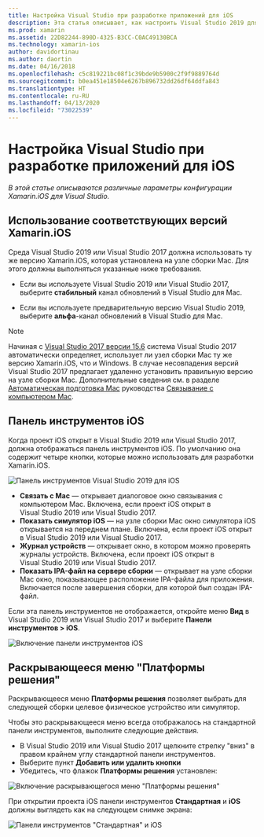 ```yaml
---
title: Настройка Visual Studio при разработке приложений для iOS
description: Эта статья описывает, как настроить Visual Studio 2019 для разработки в Xamarin.iOS. В частности, она описывает настройку установленной версии Xamarin.iOS, панели инструментов iOS и раскрывающегося меню "Платформы решения".
ms.prod: xamarin
ms.assetid: 22D82244-890D-4325-B3CC-C0AC49130BCA
ms.technology: xamarin-ios
author: davidortinau
ms.author: daortin
ms.date: 04/16/2018
ms.openlocfilehash: c5c819221bc08f1c39bde9b5900c2f9f9889764d
ms.sourcegitcommit: b0ea451e18504e6267b896732dd26df64ddfa843
ms.translationtype: HT
ms.contentlocale: ru-RU
ms.lasthandoff: 04/13/2020
ms.locfileid: "73022539"
---
```

# <a name="configuring-visual-studio-for-ios-development"></a>Настройка Visual Studio при разработке приложений для iOS

_В этой статье описываются различные параметры конфигурации Xamarin.iOS для Visual Studio._

## <a name="using-matching-xamarinios-versions"></a>Использование соответствующих версий Xamarin.iOS

Среда Visual Studio 2019 или Visual Studio 2017 должна использовать ту же версию Xamarin.iOS, которая установлена на узле сборки Mac. Для этого должны выполняться указанные ниже требования.

- Если вы используете Visual Studio 2019 или Visual Studio 2017, выберите **стабильный** канал обновлений в Visual Studio для Mac.

- Если вы используете предварительную версию Visual Studio 2019, выберите **альфа**-канал обновлений в Visual Studio для Mac.

> [!NOTE]
> Начиная с [Visual Studio 2017 версии 15.6](https://docs.microsoft.com/visualstudio/releasenotes/vs2017-relnotes#automatic-macos-provisioning) система Visual Studio 2017 автоматически определяет, использует ли узел сборки Mac ту же версию Xamarin.iOS, что и Windows. В случае несовпадения версий Visual Studio 2017 предлагает удаленно установить правильную версию на узле сборки Mac. Дополнительные сведения см. в разделе [Автоматическая подготовка Mac](~/ios/get-started/installation/windows/connecting-to-mac/index.md#automatic-mac-provisioning) руководства [Связывание с компьютером Mac](~/ios/get-started/installation/windows/connecting-to-mac/index.md).

## <a name="ios-toolbar"></a>Панель инструментов iOS

Когда проект iOS открыт в Visual Studio 2019 или Visual Studio 2017, должна отображаться панель инструментов iOS.  По умолчанию она содержит четыре кнопки, которые можно использовать для разработки Xamarin.iOS.

![Панель инструментов Visual Studio 2019 для iOS](config-options-images/ios-toolbar.png)

- **Связать с Mac** — открывает диалоговое окно связывания с компьютером Mac. Включена, если проект iOS открыт в Visual Studio 2019 или Visual Studio 2017.
- **Показать симулятор iOS** — на узле сборки Mac окно симулятора iOS открывается на переднем плане. Включена, если проект iOS открыт в Visual Studio 2019 или Visual Studio 2017.
- **Журнал устройств** — открывает окно, в котором можно проверять журналы устройств. Включена, если проект iOS открыт в Visual Studio 2019 или Visual Studio 2017.
- **Показать IPA-файл на сервере сборки** — открывает на узле сборки Mac окно, показывающее расположение IPA-файла для приложения. Включается после завершения сборки, для которой был создан IPA-файл.

Если эта панель инструментов не отображается, откройте меню **Вид** в Visual Studio 2019 или Visual Studio 2017 и выберите **Панели инструментов > iOS**.

![Включение панели инструментов iOS](config-options-images/ios-toolbar-enable.png "Включение панели инструментов iOS")

## <a name="solution-platforms-drop-down-menu"></a>Раскрывающееся меню "Платформы решения"

Раскрывающееся меню **Платформы решения** позволяет выбрать для следующей сборки целевое физическое устройство или симулятор.

Чтобы это раскрывающееся меню всегда отображалось на стандартной панели инструментов, выполните следующие действия.

- В Visual Studio 2019 или Visual Studio 2017 щелкните стрелку "вниз" в правом крайнем углу стандартной панели инструментов.
- Выберите пункт **Добавить или удалить кнопки** 
- Убедитесь, что флажок **Платформы решения** установлен:

![Включение раскрывающегося меню "Платформы решения"](config-options-images/solution-platforms-enable.png "Включение раскрывающегося меню Платформы решения")

При открытии проекта iOS панели инструментов **Стандартная** и **iOS** должны выглядеть как на следующем снимке экрана:

![Панели инструментов "Стандартная" и iOS](config-options-images/toolbars.png "Панели инструментов Стандартная и iOS")
